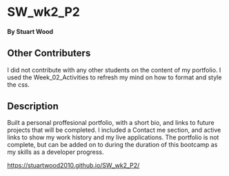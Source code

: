 # SW_wk2_P2

#### By **Stuart Wood** 

## Other Contributers 
I did not contribute with any other students on the content of my portfolio. I used the Week_02_Activities to refresh my mind on how to format and style the css.

## Description
Built a personal proffesional portfolio, with a short bio, and links to future projects that will be completed. I included a Contact me section, and active links to show my work history and my live applications.
The portfolio is not complete, but can be added on to during the duration of this bootcamp as my skills as a developer progress. 

https://stuartwood2010.github.io/SW_wk2_P2/




